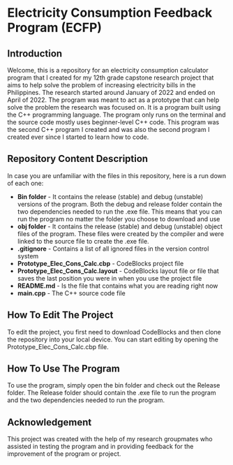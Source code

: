 # Electricity Consumption Feedback Program (ECFP)

## Introduction
Welcome, this is a repository for an electricity consumption calculator program that I created for my 12th grade capstone research project that aims to help solve the problem of increasing electricity bills in the Philippines. The research started around January of 2022 and ended on April of 2022. The program was meant to act as a prototype that can help solve the problem the research was focused on. It is a program built using the C++ programming language. The program only runs on the terminal and the source code mostly uses beginner-level C++ code. This program was the second C++ program I created and was also the second program I created ever since I started to learn how to code.

## Repository Content Description
In case you are unfamiliar with the files in this repository, here is a run down of each one:
- **Bin folder** - It contains the release (stable) and debug (unstable) versions of the program. Both the debug and release folder contain the two dependencies needed to run the .exe file. This means that you can run the program no matter the folder you choose to download and use
- **obj folder** - It contains the release (stable) and debug (unstable) object files of the program. These files were created by the compiler and were linked to the source file to create the .exe file.
- **.gitignore** - Contains a list of all ignored files in the version control system
- **Prototype_Elec_Cons_Calc.cbp** - CodeBlocks project file
- **Prototype_Elec_Cons_Calc.layout** - CodeBlocks layout file or file that saves the last position you were in when you use the project file
- **README.md** - Is the file that contains what you are reading right now
- **main.cpp** - The C++ source code file

## How To Edit The Project
To edit the project, you first need to download CodeBlocks and then clone the repository into your local device. You can start editing by opening the Prototype_Elec_Cons_Calc.cbp file.

## How To Use The Program
To use the program, simply open the bin folder and check out the Release folder. The Release folder should contain the .exe file to run the program and the two dependencies needed to run the program.

## Acknowledgement
This project was created with the help of my research groupmates who assisted in testing the program and in providing feedback for the improvement of the program or project.
